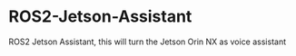 # ROS2-Jetson-Assistant
ROS2 Jetson Assistant, this will turn the Jetson Orin NX as voice assistant
